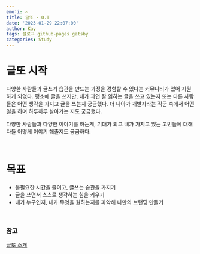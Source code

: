 ```yaml
---
emoji: ✍️
title: 글또 - O.T
date: '2023-01-29 22:07:00'
author: Kay
tags: 블로그 github-pages gatsby
categories: Study
---
```


# 글또 시작
다양한 사람들과 글쓰기 습관을 만드는 과정을 경험할 수 있다는 커뮤니티가 있어 지원하게 되었다.
평소에 글을 쓰지만, 내가 과연 잘 읽히는 글을 쓰고 있는지 또는 다른 사람들은 어떤 생각을 가지고 글을 쓰는지 궁금했다.
더 나아가 개발자라는 직군 속에서 어떤 일을 하며 하루하루 살아가는 지도 궁금했다.

다양한 사람들과 다양한 이야기를 하는게, 기대가 되고 내가 가지고 있는 고민들에 대해 다들 어떻게 이야기 해줄지도 궁금하다.

<br/>

# 목표
- 불필요한 시간을 줄이고, 글쓰는 습관을 가지기
- 글을 쓰면서 스스로 생각하는 힘을 키우기
- 내가 누구인지, 내가 무엇을 원하는지를 파악해 나만의 브랜딩 만들기

<br/>

### 참고
[글또 소개](https://www.notion.so/ac5b18a482fb4df497d4e8257ad4d516)

```toc
```
